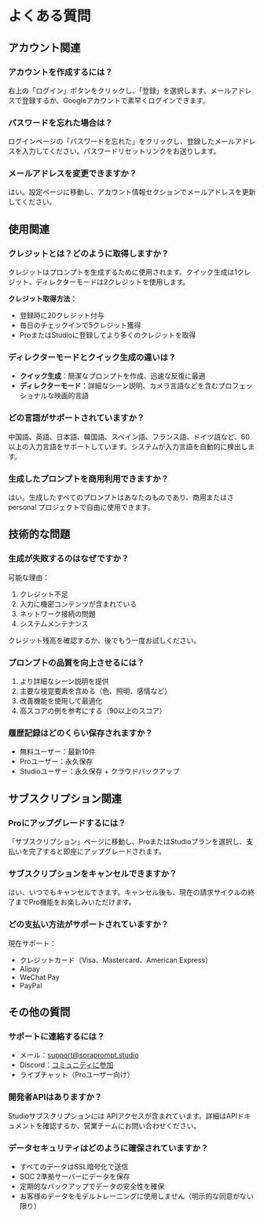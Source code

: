 # よくある質問

## アカウント関連

### アカウントを作成するには？
右上の「ログイン」ボタンをクリックし、「登録」を選択します。メールアドレスで登録するか、Googleアカウントで素早くログインできます。

### パスワードを忘れた場合は？
ログインページの「パスワードを忘れた」をクリックし、登録したメールアドレスを入力してください。パスワードリセットリンクをお送りします。

### メールアドレスを変更できますか？
はい。設定ページに移動し、アカウント情報セクションでメールアドレスを更新してください。

## 使用関連

### クレジットとは？どのように取得しますか？
クレジットはプロンプトを生成するために使用されます。クイック生成は1クレジット、ディレクターモードは2クレジットを使用します。

**クレジット取得方法：**
- 登録時に20クレジット付与
- 毎日のチェックインで5クレジット獲得
- ProまたはStudioに登録してより多くのクレジットを取得

### ディレクターモードとクイック生成の違いは？
- **クイック生成**：簡潔なプロンプトを作成、迅速な反復に最適
- **ディレクターモード**：詳細なシーン説明、カメラ言語などを含むプロフェッショナルな映画的言語

### どの言語がサポートされていますか？
中国語、英語、日本語、韓国語、スペイン語、フランス語、ドイツ語など、60以上の入力言語をサポートしています。システムが入力言語を自動的に検出します。

### 生成したプロンプトを商用利用できますか？
はい。生成したすべてのプロンプトはあなたのものであり、商用またはさ personal プロジェクトで自由に使用できます。

## 技術的な問題

### 生成が失敗するのはなぜですか？
可能な理由：
1. クレジット不足
2. 入力に機密コンテンツが含まれている
3. ネットワーク接続の問題
4. システムメンテナンス

クレジット残高を確認するか、後でもう一度お試しください。

### プロンプトの品質を向上させるには？
1. より詳細なシーン説明を提供
2. 主要な視覚要素を含める（色、照明、感情など）
3. 改善機能を使用して最適化
4. 高スコアの例を参考にする（90以上のスコア）

### 履歴記録はどのくらい保存されますか？
- 無料ユーザー：最新10件
- Proユーザー：永久保存
- Studioユーザー：永久保存 + クラウドバックアップ

## サブスクリプション関連

### Proにアップグレードするには？
「サブスクリプション」ページに移動し、ProまたはStudioプランを選択し、支払いを完了すると即座にアップグレードされます。

### サブスクリプションをキャンセルできますか？
はい、いつでもキャンセルできます。キャンセル後も、現在の請求サイクルの終了までPro機能をお楽しみいただけます。

### どの支払い方法がサポートされていますか？
現在サポート：
- クレジットカード（Visa、Mastercard、American Express）
- Alipay
- WeChat Pay
- PayPal

## その他の質問

### サポートに連絡するには？
- メール：support@soraprompt.studio
- Discord：[コミュニティに参加](https://discord.gg/soraprompt)
- ライブチャット（Proユーザー向け）

### 開発者APIはありますか？
Studioサブスクリプションには APIアクセスが含まれています。詳細はAPIドキュメントを確認するか、営業チームにお問い合わせください。

### データセキュリティはどのように確保されていますか？
- すべてのデータはSSL暗号化で送信
- SOC 2準拠サーバーにデータを保存
- 定期的なバックアップでデータの安全性を確保
- お客様のデータをモデルトレーニングに使用しません（明示的な同意がない限り）
